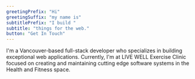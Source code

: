 ```yaml
---
greetingPrefix: "Hi"
greetingSuffix: "my name is"
subtitlePrefix: "I build "
subtitle: "things for the web."
button: "Get In Touch"
---
```

I'm a Vancouver-based full-stack developer who specializes in building exceptional web applications. Currently, I'm at LIVE WELL Exercise Clinic focused on creating and maintaining cutting edge software systems in the Health and Fitness space.